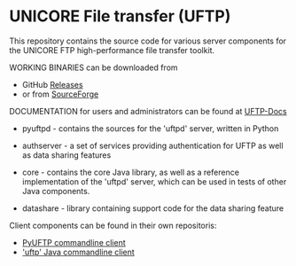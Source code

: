 # UNICORE File transfer (UFTP)

This repository contains the source code for various server components
for the UNICORE FTP high-performance file transfer toolkit.

WORKING BINARIES can be downloaded from
 * GitHub [Releases](https://github.com/UNICORE-EU/uftp/releases)
 * or from [SourceForge](https://sourceforge.net/projects/unicore/files/Servers)

DOCUMENTATION for users and administrators can be found at
[UFTP-Docs](https://uftp-docs.readthedocs.io)

 * pyuftpd - contains the sources for the 'uftpd' server,
   written in Python

 * authserver -  a set of services providing authentication for UFTP
   as well as data sharing features

 * core - contains the core Java library, as well as a
   reference implementation of the 'uftpd' server, which
   can be used in tests of other Java components.

 * datashare - library containing support code for the data sharing feature


Client components can be found in their own repositoris:
 * [PyUFTP commandline client](https://github.com/UNICORE-EU/pyuftp)
 * ['uftp' Java commandline client](https://github.com/UNICORE-EU/uftp-javaclient)

